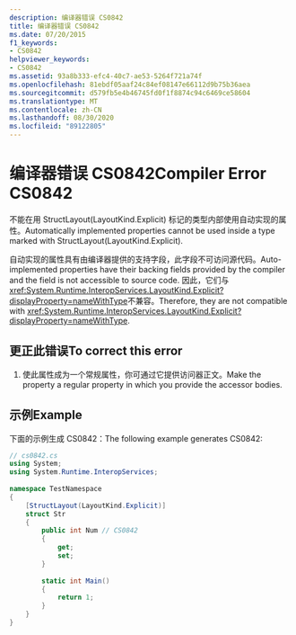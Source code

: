 ```yaml
---
description: 编译器错误 CS0842
title: 编译器错误 CS0842
ms.date: 07/20/2015
f1_keywords:
- CS0842
helpviewer_keywords:
- CS0842
ms.assetid: 93a8b333-efc4-40c7-ae53-5264f721a74f
ms.openlocfilehash: 81ebdf05aaf24c84ef08147e66112d9b75b36aea
ms.sourcegitcommit: d579fb5e4b46745fd0f1f8874c94c6469ce58604
ms.translationtype: MT
ms.contentlocale: zh-CN
ms.lasthandoff: 08/30/2020
ms.locfileid: "89122805"
---
```

# <a name="compiler-error-cs0842"></a><span data-ttu-id="41f7b-103">编译器错误 CS0842</span><span class="sxs-lookup"><span data-stu-id="41f7b-103">Compiler Error CS0842</span></span>
<span data-ttu-id="41f7b-104">不能在用 StructLayout(LayoutKind.Explicit) 标记的类型内部使用自动实现的属性。</span><span class="sxs-lookup"><span data-stu-id="41f7b-104">Automatically implemented properties cannot be used inside a type marked with StructLayout(LayoutKind.Explicit).</span></span>  
  
 <span data-ttu-id="41f7b-105">自动实现的属性具有由编译器提供的支持字段，此字段不可访问源代码。</span><span class="sxs-lookup"><span data-stu-id="41f7b-105">Auto-implemented properties have their backing fields provided by the compiler and the field is not accessible to source code.</span></span> <span data-ttu-id="41f7b-106">因此，它们与 <xref:System.Runtime.InteropServices.LayoutKind.Explicit?displayProperty=nameWithType>不兼容。</span><span class="sxs-lookup"><span data-stu-id="41f7b-106">Therefore, they are not compatible with <xref:System.Runtime.InteropServices.LayoutKind.Explicit?displayProperty=nameWithType>.</span></span>  
  
## <a name="to-correct-this-error"></a><span data-ttu-id="41f7b-107">更正此错误</span><span class="sxs-lookup"><span data-stu-id="41f7b-107">To correct this error</span></span>  
  
1. <span data-ttu-id="41f7b-108">使此属性成为一个常规属性，你可通过它提供访问器正文。</span><span class="sxs-lookup"><span data-stu-id="41f7b-108">Make the property a regular property in which you provide the accessor bodies.</span></span>  
  
## <a name="example"></a><span data-ttu-id="41f7b-109">示例</span><span class="sxs-lookup"><span data-stu-id="41f7b-109">Example</span></span>  
 <span data-ttu-id="41f7b-110">下面的示例生成 CS0842：</span><span class="sxs-lookup"><span data-stu-id="41f7b-110">The following example generates CS0842:</span></span>  
  
```csharp  
// cs0842.cs  
using System;  
using System.Runtime.InteropServices;  
  
namespace TestNamespace  
{  
    [StructLayout(LayoutKind.Explicit)]  
    struct Str  
    {  
        public int Num // CS0842  
        {  
            get;  
            set;  
        }  
  
        static int Main()  
        {  
            return 1;  
        }  
    }  
}  
```

